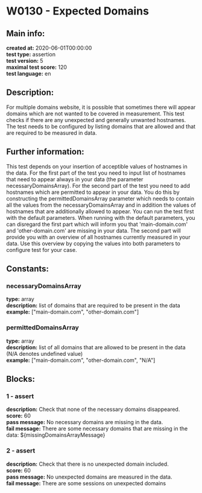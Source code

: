 # W0130 - Expected Domains  
## Main info:  
**created at:** 2020-06-01T00:00:00  
**test type:** assertion  
**test version:** 5  
**maximal test score:** 120  
**test language:** en  
## Description:  
For multiple domains website, it is possible that sometimes there will appear domains which are not wanted to be covered in measurement. This test checks if there are any unexpected and generally unwanted hostnames. The test needs to be configured by listing domains that are allowed and that are required to be measured in data.  
## Further information:  
This test depends on your insertion of acceptible values of hostnames in the data. For the first part of the test you need to input list of hostnames that need to appear always in your data (the parameter necessaryDomainsArray). For the second part of the test you need to add hostnames which are permitted to appear in your data. You do this by constructing the permittedDomainsArray parameter which needs to contain all the values from the necessaryDomainsArray and in addition the values of hostnames that are additionally allowed to appear.
You can run the test first with the default parameters. When running with the default parameters, you can disregard the first part which will inform you that 'main-domain.com' and 'other-domain.com' are missing in your data. The second part will provide you with an overview of all hostnames currently measured in your data. Use this overview by copying the values into both parameters to configure test for your case.
## Constants:  
### necessaryDomainsArray
**type:** array  
**description:** list of domains that are required to be present in the data  
**example:** ["main-domain.com", "other-domain.com"]  
### permittedDomainsArray
**type:** array  
**description:** list of all domains that are allowed to be present in the data (N/A denotes undefined value)  
**example:** ["main-domain.com", "other-domain.com", "N/A"]  
## Blocks:  
### 1 - assert
**description:** Check that none of the necessary domains disappeared.  
**score:** 60  
**pass message:** No necessary domains are missing in the data.  
**fail message:** There are some necessary domains that are missing in the data: ${missingDomainsArrayMessage}  
### 2 - assert
**description:** Check that there is no unexpected domain included.  
**score:** 60  
**pass message:** No unexpected domains are measured in the data.  
**fail message:** There are some sessions on unexpected domains  
